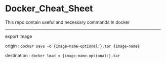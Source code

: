 # Docker_Cheat_Sheet
This repo contain useful and necessary commands in docker
<hr>
export image

origin : `docker save -o {image-name-optional:}.tar {image-name}`

destination : `docker load < {image-name-optional:}.tar`
